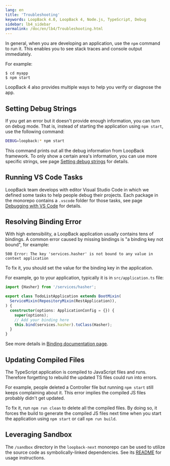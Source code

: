 ```yaml
---
lang: en
title: 'Troubleshooting'
keywords: LoopBack 4.0, LoopBack 4, Node.js, TypeScript, Debug
sidebar: lb4_sidebar
permalink: /doc/en/lb4/Troubleshooting.html
---
```


In general, when you are developing an application, use the `npm` command to run
it. This enables you to see stack traces and console output immediately.

For example:

```
$ cd myapp
$ npm start
```

LoopBack 4 also provides multiple ways to help you verify or diagnose the app.

## Setting Debug Strings

If you get an error but it doesn't provide enough information, you can turn on
debug mode. That is, instead of starting the application using `npm start`, use
the following command:

```sh
DEBUG=loopback:* npm start
```

This command prints out all the debug information from LoopBack framework. To
only show a certain area's information, you can use more specific strings, see
page [Setting debug strings](Setting-debug-strings.md) for details.

## Running VS Code Tasks

LoopBack team develops with editor Visual Studio Code in which we defined some
tasks to help people debug their projects. Each package in the monorepo contains
a `.vscode` folder for those tasks, see page
[Debugging with VS Code](Debugging-with-vscode.md) for details.

## Resolving Binding Error

With high extensibility, a LoopBack application usually contains tens of
bindings. A common error caused by missing bindings is "a binding key not
bound", for example:

```
500 Error: The key 'services.hasher' is not bound to any value in context application
```

To fix it, you should set the value for the binding key in the application.

For example, go to your application, typically it is in `src/application.ts`
file:

```ts
import {Hasher} from '/services/hasher';

export class TodoListApplication extends BootMixin(
  ServiceMixin(RepositoryMixin(RestApplication)),
) {
  constructor(options: ApplicationConfig = {}) {
    super(options);
    // Add your binding here
    this.bind(services.hasher).toClass(Hasher);
  }
}
```

See more details in
[Binding documentation page](https://loopback.io/doc/en/lb4/Binding.html).

## Updating Compiled Files

The TypeScript application is compiled to JavaScript files and runs. Therefore
forgetting to rebuild the updated TS files could run into errors.

For example, people deleted a Controller file but running `npm start` still
keeps complaining about it. This error implies the compiled JS files probably
didn't get updated.

To fix it, run `npm run clean` to delete all the compiled files. By doing so, it
forces the build to generate the compiled JS files next time when you start the
application using `npm start` or call `npm run build`.

## Leveraging Sandbox

The `/sandbox` directory in the `loopback-next` monorepo can be used to utilize
the source code as symbolically-linked dependencies. See its
[README](https://github.com/strongloop/loopback-next/tree/master/sandbox) for
usage instructions.
